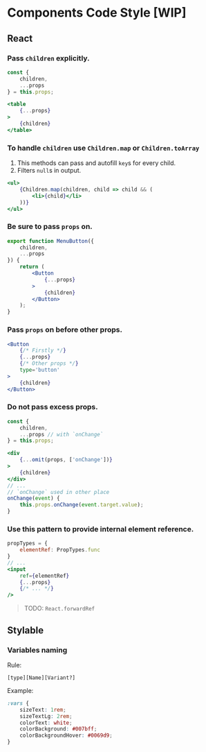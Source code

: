 # Components Code Style [WIP]

## React

### Pass `children` explicitly.

```jsx
const {
	children,
	...props
} = this.props;

<table
    {...props}
>
    {children}
</table>
```

### To handle `children` use `Children.map` or `Children.toArray`

1) This methods can pass and autofill `key`s for every child.
2) Filters `null`s in output.

```jsx
<ul>
    {Children.map(children, child => child && (
        <li>{child}</li>
    ))}
</ul>
```

### Be sure to pass `props` on.

```jsx
export function MenuButton({
	children,
	...props
}) {
	return (
		<Button
			{...props}
		>
			{children}
		</Button>
	);
}
```

### Pass `props` on before other props.

```jsx
<Button
    {/* Firstly */}
    {...props}
    {/* Other props */}
    type='button'
>
    {children}
</Button>
```

### Do not pass excess props.

```jsx
const {
    children,
    ...props // with `onChange`
} = this.props;

<div
    {...omit(props, ['onChange'])}
>
    {children}
</div>
// ...
// `onChange` used in other place
onChange(event) {
    this.props.onChange(event.target.value);
}
```

### Use this pattern to provide internal element reference.

```jsx
propTypes = {
    elementRef: PropTypes.func
}
// ...
<input
    ref={elementRef}
    {...props}
    {/* ... */}
/>
```

> TODO: `React.forwardRef`

## Stylable

### Variables naming

Rule:

```
[type][Name][Variant?]
```

Example:

```css
:vars {
    sizeText: 1rem;
    sizeTextLg: 2rem;
    colorText: white;
    colorBackground: #007bff;
    colorBackgroundHover: #0069d9;
}
```
